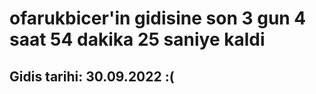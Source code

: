 # ofarukbicer'in gidisine son 3 gun 4 saat 54 dakika 25 saniye kaldi

## Gidis tarihi: 30.09.2022 :(